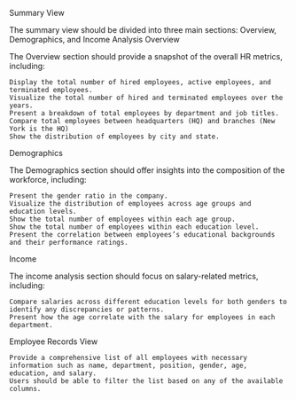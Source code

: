 Summary View

The summary view should be divided into three main sections: Overview, Demographics, and Income Analysis
Overview

The Overview section should provide a snapshot of the overall HR metrics, including:

    Display the total number of hired employees, active employees, and terminated employees.
    Visualize the total number of hired and terminated employees over the years.
    Present a breakdown of total employees by department and job titles.
    Compare total employees between headquarters (HQ) and branches (New York is the HQ)
    Show the distribution of employees by city and state.

Demographics

The Demographics section should offer insights into the composition of the workforce, including:

    Present the gender ratio in the company.
    Visualize the distribution of employees across age groups and education levels.
    Show the total number of employees within each age group.
    Show the total number of employees within each education level.
    Present the correlation between employees’s educational backgrounds and their performance ratings.

Income

The income analysis section should focus on salary-related metrics, including:

    Compare salaries across different education levels for both genders to identify any discrepancies or patterns.
    Present how the age correlate with the salary for employees in each department.

Employee Records View

    Provide a comprehensive list of all employees with necessary information such as name, department, position, gender, age, education, and salary.
    Users should be able to filter the list based on any of the available columns.
